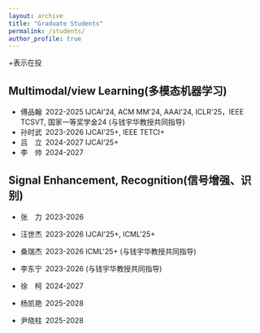 ```yaml
---
layout: archive
title: "Graduate Students"
permalink: /students/
author_profile: true
---
```

+表示在投

Multimodal/view Learning(多模态机器学习)
------
* 傅品翰&#8194;2022-2025 IJCAI'24, ACM MM'24, AAAI'24, ICLR'25，IEEE TCSVT, 国家一等奖学金24  (与钱宇华教授共同指导)
* 孙时武&#8194;2023-2026 IJCAI'25+, IEEE TETCI+
* 吕&#8195;立&#8194;2024-2027 IJCAI'25+
* 李&#8195;帅&#8194;2024-2027


Signal Enhancement, Recognition(信号增强、识别)
------
* 张&#8195;力&#8194;2023-2026
* 汪世杰&#8194;2023-2026 IJCAI'25+, ICML'25+
* 桑瑞杰&#8194;2023-2026 ICML'25+ (与钱宇华教授共同指导)
* 李东宁&#8194;2023-2026 (与钱宇华教授共同指导)
* 徐&#8195;柯&#8194;2024-2027
* 杨凯艳&#8194;2025-2028
* 尹晓柱&#8194;2025-2028



  <!--
&#160; 空一格
&#8194; 空两格
&#8195; 空四格
注意：不要漏掉分号
-->
